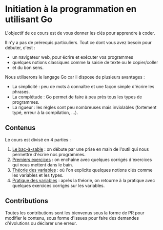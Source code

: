 # Initiation à la programmation en utilisant Go

L'objectif de ce cours est de vous donner les clés pour apprendre à coder.

Il n'y a pas de prérequis particuliers. Tout ce dont vous avez besoin pour débuter, c'est :

* un navigateur web, pour écrire et exécuter vos programmes
* quelques notions classiques comme la saisie de texte ou le copier/coller
* et du bon sens. 

Nous utiliserons le langage Go car il dispose de plusieurs avantages :

* La simplicité : peu de mots à connaître et une façon simple d'écrire les phrases.
* La complétude : Go permet de faire à peu près tous les types de programmes.
* La rigueur : les règles sont peu nombreuses mais inviolables (fortement typé, erreur à la compilation, ...).

## Contenus

Le cours est divisé en 4 parties :

1. [Le bac-à-sable](partie_01/README.md) : on débute par une prise en main de l'outil qui nous permettre d'écrire nos programmes.
2. [Premiers exercices](partie_02/README.md) : on enchaîne avec quelques corrigés d'exercices qui nous mettent dans le bain.
3. [Théorie des variables](partie_03/README.md) : où l'on explicite quelques notions clés comme les variables et les types.
4. [Pratique des variables](partie_04/README.md) : après la théorie, on retourne à la pratique avec quelques exercices corrigés sur les variables.

## Contributions

Toutes les contributions sont les bienvenus sous la forme de PR pour modifier le contenu, sous forme d'issues pour faire des demandes d'évolutions ou déclarer une erreur.